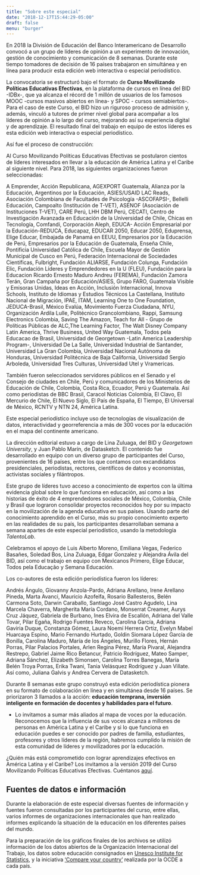 ```yaml
---
title: "Sobre este especial"
date: "2018-12-17T15:44:29-05:00"
draft: false
menu: "burger"
---
```


En 2018 la División de Educación del Banco Interamericano de Desarrollo convocó a un grupo de líderes de opinión a un experimento de innovación, gestión de conocimiento y comunicación de 8 semanas. Durante este tiempo tomadores de decisión de 16 países trabajaron en simultánea y en línea para producir esta edición web interactiva o especial periodístico.

La convocatoria se estructuró bajo el formato de **Curso Movilizando Políticas Educativas Efectivas**, en la plataforma de cursos en línea del BID -IDBx-, que ya alcanza el récord de 1 millón de usuarios de los famosos MOOC -cursos masivos abiertos en línea- y SPOC - cursos semiabiertos-.  Para el caso de este Curso, el BID hizo un riguroso proceso de admisión y, además, vinculó a tutores de primer nivel global para acompañar a los líderes de opinión a lo largo del curso, mejorando así su experiencia digital y de aprendizaje. El resultado final del trabajo en equipo de estos líderes es esta edición web interactiva o especial periodístico.

Así fue el proceso de construcción:

Al Curso Movilizando Políticas Educativas Efectivas se postularon cientos de líderes interesados en llevar a la educación de América Latina y el Caribe al siguiente nivel.  Para 2018, las siguientes organizaciones fueron seleccionadas:

  A Emprender, Acción Republicana, AGEXPORT Guatemala, Alianza por la Educación, Argentinos por la Educación, ASIES/USAID LAC Reads, Asociación Colombiana de Facultades de Psicología -ASCOFAPSI-, Bellelli Educación, Campoalto (Institución de T-VET), ASENOF (Asociación de Instituciones T-VET), CARE Perú, LHH DBM Perú, CECATI, Centro de Investigación Avanzada en Educación de la Universidad de Chile, Chicas en Tecnología, Comfandi, Corporación Aleph, EDUCA- Acción Empresarial por la Educación-REDUCA, Educapaz, EDUCAR 2050, Educar 2050, Eduprensa, Elige Educar, Embajada de Panamá en EEUU, Empresarios por la Educación de Perú, Empresarios por la Educación de Guatemala, Enseña Chile, Pontificia Universidad Católica de Chile, Escuela Mayor de Gestión Municipal de Cusco en Perú, Federación Internacional de Sociedades Científicas, Fulbright, Fundación ALIARSE, Fundación Colunga, Fundación Elic, Fundación Líderes y Emprendedores en la U (FLEU), Fundación para la Educacion Ricardo Ernesto Maduro Andreu (FEREMA), Fundación Zamora Terán, Gran Campaña por Educación/ASIES, Grupo FARO, Guatemala Visible y Emisoras Unidas, Ideas en Acción, Inclusión Internacional, Innova Schools, Instituto de Idiomas y Estudios Técnicos La Castellana, Instituto Nacional de Migración, IPAE, ITAM, Learning One to One Foundation, JEDUCA-Brasil, México Evalúa, Movimiento Fuerza Ciudadana, NYU, Organización Ardila Lulle, Politécnico Grancolombiano, Rappi, Samsung Electronics Colombia, Saving The Amazon, Teach for All - Grupo de Políticas Públicas de ALC,The Learning Factor, The Walt Disney Company Latin America, Thrive Business, United Way Guatemala, Todos pela Educacao de Brasil, Universidad de Georgetown -Latin America Leadership Program-, Universidad De La Salle, Universidad Industrial de Santander, Universidad La Gran Colombia, Universidad Nacional Autónoma de Honduras, Universidad Politécnica de Baja California, Universidad Sergio Arboleda, Universidad Tres Culturas, Universidad Utel y Vramericas.

También fueron seleccionados servidores públicos en el Senado y el Consejo de ciudades en Chile, Perú y comunicadores de los Ministerios de Educación de Chile, Colombia, Costa Rica, Ecuador, Perú y Guatemala. Así como periodistas de BBC Brasil, Caracol Noticias Colombia, El Clavo, El Mercurio de Chile, El Nuevo Siglo, El País de España, El Tiempo, El Universal de México, RCNTV y NTN 24, América Latina.

Este especial periodístico incluye uso de tecnologías de visualización de datos, interactividad y georreferencia a más de 300 voces por la educación en el mapa del continente americano.

La dirección editorial estuvo a cargo de Lina Zuluaga, del BID y _Georgetown University_, y Juan Pablo Marín, de Datasketch. El contenido fue desarrollado en equipo con un diverso grupo de participantes del Curso, provenientes de 16 países, entre los que contamos con excandidatos presidenciales, periodistas, rectores, científicos de datos y economistas, activistas sociales y filántropos.

Este grupo de líderes tuvo acceso a conocimiento de expertos con la última evidencia global sobre lo que funciona en educación, así como a las historias de éxito de 4 emprendedores sociales de México, Colombia, Chile y Brasil que lograron consolidar proyectos reconocidos hoy por su impacto en la movilización de la agenda educativa en sus países. Usando parte del conocimiento aprendido en el Curso, más su propio conocimiento experto en las realidades de su país, los participantes desarrollaban semana a semana apartes de este especial periodístico, usando la metodología _TalentoLab_.

Celebramos el apoyo de Luis Alberto Moreno, Emiliana Vegas, Federico Basañes, Soledad Bos, Lina Zuluaga, Edgar Gonzalez y Alejandra Ávila del BID, así como el trabajo en equipo con Mexicanos Primero, Elige Educar, Todos pela Educação y Semana Educación.

Los co-autores de esta edición periodística fueron los líderes:

Andrés Ángulo, Giovanny Anzola-Pardo, Adriana Arellano, Irene Arellano Pineda, Marta Avanci, Mauricio Azofeifa, Rosario Ballesteros, Belén Carmona Soto, Darwin Caraballo, Santiago José Castro Agudelo, Lina Marcela Chaverra, Margherita María Cordano, Monserrat Creamer, Aurys Cruz Jáquez, Gabriela de Burbano, Ines Elvira de Escallón, Adriana del Valle Tovar, Pilar Egaña, Rodrigo Fuentes Reveco, Carolina García, Adriana Gaviria Duque, Constanza Gómez, Laura Noemí Herrera Ortiz, Evelyn Mabel Huarcaya Espino, Mario Fernando Hurtado, Goldin Siomara López García de Bonilla, Carolina Maduro, María de los Ángeles, Murillo Flores, Hernán Porras, Pilar Palacios Portales, Arlen Regina Pérez, María Pivaral, Alejandra Restrepo, Gabriel Jaime Rico Betancur, Patricio Rodríguez, Mateo Samper, Adriana Sánchez, Elizabeth Simonsen, Carolina Torres Banegas, María Belén Troya Porras, Erika Twani, Tania Velásquez Rodríguez y Juan Villate. Así como, Juliana Galvis y Andrea Cervera de Datasketch.

Durante 8 semanas este grupo construyó esta edición periodística pionera en su formato de colaboración en línea y en simultánea desde 16 países. Se priorizaron 3 llamados a la acción: **educación temprana, inversión inteligente en formación de docentes y habilidades para el futuro**.

- Lo invitamos a sumar más aliados al mapa de voces por la educación. Reconocemos que la influencia de sus voces alcanza a millones de personas en América Latina y el Caribe y si lo que funciona en educación puedes e ser conocido por padres de familia, estudiantes, profesores y otros líderes de la región, habremos cumplido la misión de esta comunidad de líderes y movilizadores por la educación.

¿Quién más está comprometido con lograr aprendizajes efectivos en América Latina y el Caribe? Los invitamos a la versión 2019 del Curso Movilizando Políticas Educativas Efectivas.  Cuéntanos [aquí](https://docs.google.com/forms/d/1ZerkyboRnFbAgJdakX2ooigezjXRx9izhrArTT0TLBM/prefill).


## Fuentes de datos e información 

Durante la elaboración de este especial diversas fuentes de información y fuentes fueron consultadas por los participantes del curso, entre ellas, varios informes de organizaciones internacionales que han realizado informes explicando la situación de la educación en los diferentes países del mundo. 

Para la preparación de los gráficos finales de los archivos se utilizó información de los datos abiertos de la Organización Internacional del Trabajo, los datos sobre educación consignados en [Unesco Institute for Statistics](http://data.uis.unesco.org/#), y la iniciativa [‘Compare your country’](https://www1.compareyourcountry.org/en) realizada por la OCDE a cada país.

